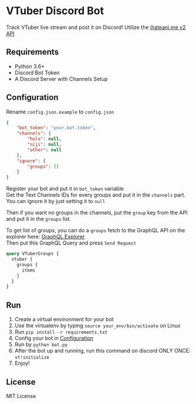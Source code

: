 # VTuber Discord Bot
Track VTuber live stream and post it on Discord!
Utilize the [ihateani.me v2 API](https://api.ihateani.me/v2/graphql)

## Requirements
- Python 3.6+
- Discord Bot Token
- A Discord Server with Channels Setup

## Configuration
Rename `config.json.example` to `config.json`
```json
{
    "bot_token": "your.bot.token",
    "channels": {
        "holo": null,
        "niji": null,
        "other": null
    },
    "ignore": {
        "groups": []
    }
}
```
Register your bot and put it in `bot_token` variable<br>
Get the Text Channels IDs for every groups and put it in the `channels` part.<br>
You can ignore it by just setting it to `null`

Then if you want no groups in the channels, put the `group` key from the API and put it in the `groups` list.

To get list of groups, you can do a `groups` fetch to the GraphQL API on the explorer here: [GraphQL Explorer](https://api.ihateani.me/v2/graphql)<br>
Then put this GraphQL Query and press `Send Request`
```graphql
query VTuberGroups {
  vtuber {
    groups {
      items
    }
  }
}
```

## Run
1. Create a virtual environment for your bot
2. Use the virtualenv by typing `source your_env/bin/activate` on Linux
3. Run `pip install -r requirements.txt`
4. Config your bot in [Configuration](#configuration)
5. Run by `python bot.py`
6. After the bot up and running, run this command on discord ONLY ONCE: `vt!initialize`
7. Enjoy!

## License
MIT License